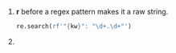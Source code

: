 1. **r** before a regex pattern makes it a raw string. 

   ```python
   re.search(rf'"{kw}": "\d+.\d+"')
   ```

2. 

